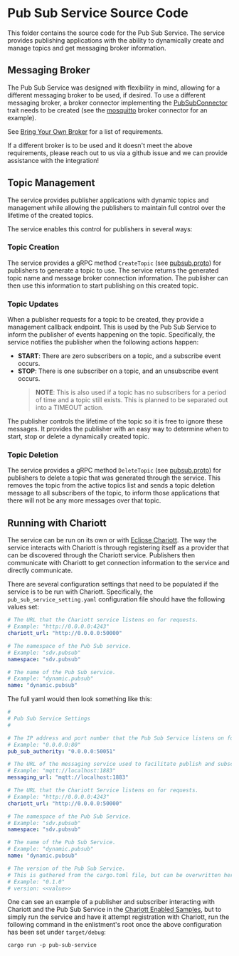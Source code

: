 # Pub Sub Service Source Code

This folder contains the source code for the Pub Sub Service. The service provides publishing
applications with the ability to dynamically create and manage topics and get messaging broker
information.

## Messaging Broker

The Pub Sub Service was designed with flexibility in mind, allowing for a different messaging
broker to be used, if desired. To use a different messaging broker, a broker connector implementing
the [PubSubConnector](./src/pubsub_connector.rs) trait needs to be created (see the
[mosquitto](./src/connectors/mosquitto_connector.rs) broker connector for an example).

See [Bring Your Own Broker](../docs/README.md#bring-your-own-broker) for a list of requirements.

If a different broker is to be used and it doesn't meet the above requirements, please reach out to
us via a github issue and we can provide assistance with the integration!

## Topic Management

The service provides publisher applications with dynamic topics and management while allowing the
publishers to maintain full control over the lifetime of the created topics.

The service enables this control for publishers in several ways:

### Topic Creation

The service provides a gRPC method `CreateTopic` (see
[pubsub.proto](../proto/pubsub/v1/pubsub.proto)) for publishers to generate a topic to use. The
service returns the generated topic name and message broker connection information. The publisher
can then use this information to start publishing on this created topic.

### Topic Updates

When a publisher requests for a topic to be created, they provide a management callback endpoint.
This is used by the Pub Sub Service to inform the publisher of events happening on the topic.
Specifically, the service notifies the publisher when the following actions happen:

- **START**: There are zero subscribers on a topic, and a subscribe event occurs.
- **STOP**: There is one subscriber on a topic, and an unsubscribe event occurs.
  > **NOTE**: This is also used if a topic has no subscribers for a period of time and a topic
              still exists. This is planned to be separated out into a TIMEOUT action.

The publisher controls the lifetime of the topic so it is free to ignore these messages. It
provides the publisher with an easy way to determine when to start, stop or delete a dynamically
created topic.

### Topic Deletion

The service provides a gRPC method `DeleteTopic` (see
[pubsub.proto](../proto/pubsub/v1/pubsub.proto)) for publishers to delete a topic that was
generated through the service. This removes the topic from the active topics list and sends a topic
deletion message to all subscribers of the topic, to inform those applications that there will not
be any more messages over that topic.

## Running with Chariott

The service can be run on its own or with
[Eclipse Chariott](https://github.com/eclipse-chariott/chariott). The way the service interacts
with Chariott is through registering itself as a provider that can be discovered through the
Chariott service. Publishers then communicate with Chariott to get connection information to the
service and directly communicate.

There are several configuration settings that need to be populated if the service is to be run with
Chariott. Specifically, the `pub_sub_service_setting.yaml` configuration file should have the
following values set:

```yaml
# The URL that the Chariott service listens on for requests.
# Example: "http://0.0.0.0:4243"
chariott_url: "http://0.0.0.0:50000"

# The namespace of the Pub Sub service.
# Example: "sdv.pubsub"
namespace: "sdv.pubsub"

# The name of the Pub Sub service.
# Example: "dynamic.pubsub"
name: "dynamic.pubsub"
```

The full yaml would then look something like this:

```yaml
#
# Pub Sub Service Settings
#

# The IP address and port number that the Pub Sub Service listens on for requests.
# Example: "0.0.0.0:80"
pub_sub_authority: "0.0.0.0:50051"

# The URL of the messaging service used to facilitate publish and subscribe functionality.
# Example: "mqtt://localhost:1883"
messaging_url: "mqtt://localhost:1883"

# The URL that the Chariott Service listens on for requests.
# Example: "http://0.0.0.0:4243"
chariott_url: "http://0.0.0.0:50000"

# The namespace of the Pub Sub Service.
# Example: "sdv.pubsub"
namespace: "sdv.pubsub"

# The name of the Pub Sub Service.
# Example: "dynamic.pubsub"
name: "dynamic.pubsub"

# The version of the Pub Sub Service.
# This is gathered from the cargo.toml file, but can be overwritten here if uncommented.
# Example: "0.1.0"
# version: <<value>>
```

One can see an example of a publisher and subscriber interacting with Chariott and the Pub Sub
Service in the [Chariott Enabled Samples](../samples/README.md#for-chariott-enabled-samples), but
to simply run the service and have it attempt registration with Chariott, run the following command
in the enlistment's root once the above configuration has been set under `target/debug`:

```shell
cargo run -p pub-sub-service
```
